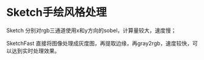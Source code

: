 # Sketch手绘风格处理

Sketch 分别对rgb三通道使用x和y方向的sobel，计算量较大，速度慢；

SketchFast 直接将图像处理成灰度图，再提取边缘，再gray2rgb，速度较快，可以达到实时处理效果。
